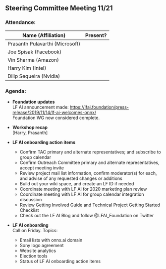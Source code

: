 ## Steering Committee Meeting 11/21

### Attendance:

| Name (Affiliation) | Present? |
| ------------------------------- | --- |
| Prasanth Pulavarthi (Microsoft) |  |
| Joe Spisak (Facebook)           |  |
| Vin Sharma (Amazon)             |  | 
| Harry Kim (Intel)               |  |
| Dilip Sequeira (Nvidia)         |  |


### Agenda:

* **Foundation updates**  
LF AI announcement made: https://lfai.foundation/press-release/2019/11/14/lf-ai-welcomes-onnx/  
Foundation WG now considered complete.

* **Workshop recap**  
[Harry, Prasanth]

* **LF AI onboarding action items**  
    *	Confirm TAC primary and alternate representatives; and subscribe to group calendar
    *	Confirm Outreach Committee primary and alternate representatives, accept meeting invite
    *	Review project mail list information, confirm moderator(s) for each, and advise of any requested changes or additions
    *	Build out your wiki space, and create an LF ID if needed
    *	Coordinate meeting with LF AI for 2020 marketing plan review
    *	Coordinate meeting with LF AI for group calendar integration discussion
    *	Review Getting Involved Guide and Technical Project Getting Started Checklist
    *	Check out the LF AI Blog and follow @LFAI_Foundation on Twitter

* **LF AI onboarding**  
Call on Friday. Topics:
  *	Email lists with onnx.ai domain
  *	Sony logo agreement
  *	Website analytics
  *	Election tools
  * Status of LF AI onboarding action items
